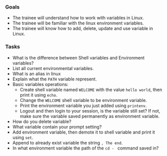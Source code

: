 ### Goals
- The trainee will understand how to work with variables in Linux.
- The trainee will be familiar with the linux environment variables.
- The trainee will know how to add, delete, update and use variable in Linux.

### Tasks
- What is the difference between Shell variables and Environment variables?
- List all current environmental variables.
- What is an alias in linux
- Explain what the `PATH` variable represent.
- Basic variables operations: 
  - Create shell variable named `WELCOME` with the value `hello world`, then print it using `echo`.
  - Change the `WELCOME` shell variable to be environment variable.
  - Print the environment variable you just added using `printenv`.
  - Logout and then login to your session, is the variable still set?
  If not, make sure the variable saved permanently as environment variable.
- How do you delete variable?
- What variable contain your prompt setting?
- Add environment variable, then demote it to shell variable and print it using `set`.
- Append to already exist variable the string `, The end`.
- In what environment variable the path of the `cd - ` command saved in? 
